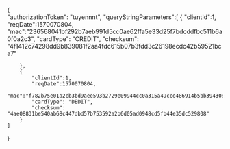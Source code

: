 {   
    "authorizationToken": "tuyennnt",
    "queryStringParameters":[
        {
           "clientId":1,
           "reqDate":1570070804,
           "mac":"236568041bf292b7aeb991d5cc0ae62ffa5e33d25f7bdcddfbc511b6a0f0a2c3",
           "cardType": "CREDIT",
           "checksum": "4f1412c74298dd9b839081f2aa4fdc615b07b3fdd3c26198ecdc42b59521bca7"
        
        },
        {
            "clientId":1,
            "reqDate":1570070804,
            "mac":"f782b75e01a2cb3bd9aee593b2729e09944cc0a315a49cce486914b5bb394308",
            "cardType": "DEDIT",
            "checksum": "4ae08831be540ab68c447dbd57b753592a2b6d05ad0948cd5fb44e35dc529808"
        }
    ]
}
